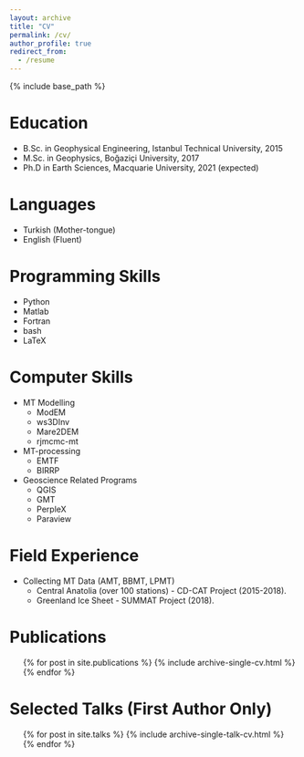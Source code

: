 ```yaml
---
layout: archive
title: "CV"
permalink: /cv/
author_profile: true
redirect_from:
  - /resume
---
```


{% include base_path %}

Education
======
* B.Sc. in Geophysical Engineering, Istanbul Technical University, 2015
* M.Sc. in Geophysics, Boğaziçi University, 2017
* Ph.D in Earth Sciences, Macquarie University, 2021 (expected)

Languages
======
* Turkish (Mother-tongue)
* English (Fluent)
  
Programming Skills
======
* Python
* Matlab
* Fortran
* bash
* LaTeX

Computer Skills
======
* MT Modelling
  * ModEM
  * ws3DInv
  * Mare2DEM
  * rjmcmc-mt
* MT-processing
  * EMTF
  * BIRRP
* Geoscience Related Programs
  * QGIS
  * GMT
  * PerpleX
  * Paraview

Field Experience
======

* Collecting MT Data (AMT, BBMT, LPMT)
  * Central Anatolia (over 100 stations) - CD-CAT Project (2015-2018).
  * Greenland Ice Sheet - SUMMAT Project (2018).

Publications
======
  <ul>{% for post in site.publications %}
    {% include archive-single-cv.html %}
  {% endfor %}</ul>
  
Selected Talks (First Author Only)
======
  <ul>{% for post in site.talks %}
    {% include archive-single-talk-cv.html %}
  {% endfor %}</ul>
  
 
